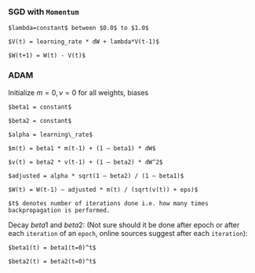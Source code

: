 ### SGD with `Momentum`

    $lambda=constant$ between $0.0$ to $1.0$ 

    $V(t) = learning_rate * dW + lambda*V(t-1)$

    $W(t+1) = W(t) - V(t)$



### ADAM

Initialize $m = 0, v = 0$ for all weights, biases

    $beta1 = constant$

    $beta2 = constant$

    $alpha = learning\_rate$

    $m(t) = beta1 * m(t-1) + (1 – beta1) * dW$

    $v(t) = beta2 * v(t-1) + (1 – beta2) * dW^2$

    $adjusted = alpha * sqrt(1 – beta2) / (1 – beta1)$

    $W(t) = W(t-1) – adjusted * m(t) / (sqrt(v(t)) + eps)$

    $t$ denotes number of iterations done i.e. how many times backpropagation is performed.

Decay $beta1$ and $beta2$: (Not sure should it be done after epoch or after each `iteration` of an `epoch`, online sources suggest after each `iteration`):

    $beta1(t) = beta1(t=0)^t$

    $beta2(t) = beta2(t=0)^t$
